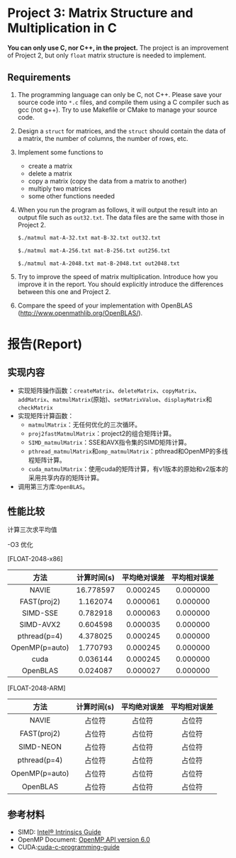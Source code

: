 # Project 3: Matrix Structure and Multiplication in C

**You can only use C, nor C++, in the project.** The project is an improvement of Project 2, but only `float` matrix structure is needed to implement.

## Requirements

1. The programming language can only be C, not C++. Please save your source code into `*.c` files, and compile them using a C compiler such as gcc (not g++). Try to use Makefile or CMake to manage your source code.

1. Design a `struct` for matrices, and the `struct` should contain the data of a matrix, the number of columns, the number of rows, etc. 

1. Implement some functions to
    * create a matrix
    * delete a matrix
    * copy a matrix (copy the data from a matrix to another)
    * multiply two matrices
    * some other functions needed


1. When you run the program as follows, it will output the result into an output file such as `out32.txt`. The data files are the same with those in Project 2.

    ```bash
    $./matmul mat-A-32.txt mat-B-32.txt out32.txt
    ```
    ```bash
    $./matmul mat-A-256.txt mat-B-256.txt out256.txt
    ```
    ```bash
    $./matmul mat-A-2048.txt mat-B-2048.txt out2048.txt
    ```

1. Try to improve the speed of matrix multiplication. Introduce how you improve it in the report. You should explicitly introduce the differences between this one and Project 2.

1. Compare the speed of your implementation with OpenBLAS (http://www.openmathlib.org/OpenBLAS/).

# 报告(Report)

## 实现内容
- 实现矩阵操作函数：`createMatrix`、`deleteMatrix`、`copyMatrix`、`addMatrix`、`matmulMatrix`(原始)、`setMatrixValue`、`displayMatrix`和`checkMatrix`
- 实现矩阵计算函数：
  - `matmulMatrix`：无任何优化的三次循环。
  - `proj2fastMatmulMatrix`：project2的组合矩阵计算。
  - `SIMD_matmulMatrix`：SSE和AVX指令集的SIMD矩阵计算。
  - `pthread_matmulMatrix`和`omp_matmulMatrix`：pthread和OpenMP的多线程矩阵计算。
  - `cuda_matmulMatrix`：使用cuda的矩阵计算，有v1版本的原始和v2版本的采用共享内存的矩阵计算。
- 调用第三方库:`OpenBLAS`。

## 性能比较
计算三次求平均值

-O3 优化

\[FLOAT-2048-x86\]

| 方法 | 计算时间(s) | 平均绝对误差 | 平均相对误差|
|    :--:      |    :--:    |   :--:    |  :--:   |
| NAVIE  | 16.778597 | 0.000245 | 0.000000 |
| FAST(proj2)  | 1.162074 | 0.000061 | 0.000000 |
| SIMD-SSE  | 0.782918 | 0.000063 | 0.000000 |
| SIMD-AVX2 | 0.604598 | 0.000035 | 0.000000 |
| pthread(p=4)  | 4.378025 | 0.000245 | 0.000000 |
| OpenMP(p=auto)| 1.770793 | 0.000245 | 0.000000 |
| cuda  | 0.036144 | 0.000245 | 0.000000 |
| OpenBLAS  | 0.024087 | 0.000027 | 0.000000 |

\[FLOAT-2048-ARM\]

| 方法 | 计算时间(s) | 平均绝对误差 | 平均相对误差|
|    :--:      |    :--:    |   :--:    |  :--:   |
| NAVIE  | 占位符 | 占位符 | 占位符 |
| FAST(proj2)  | 占位符 | 占位符 | 占位符 |
| SIMD-NEON  | 占位符 | 占位符 | 占位符 |
| pthread(p=4)  | 占位符 | 占位符 | 占位符 |
| OpenMP(p=auto)| 占位符 | 占位符 | 占位符 |
| OpenBLAS  | 占位符 | 占位符 | 占位符 |


## 参考材料
- SIMD: [Intel® Intrinsics Guide](https://www.intel.com/content/www/us/en/docs/intrinsics-guide/index.html)
- OpenMP Document: [OpenMP API version 6.0](https://www.openmp.org/wp-content/uploads/openmp-examples-6.0.pdf)
- CUDA:[cuda-c-programming-guide](https://www.openmp.org/wp-content/uploads/openmp-examples-6.0.pdf)